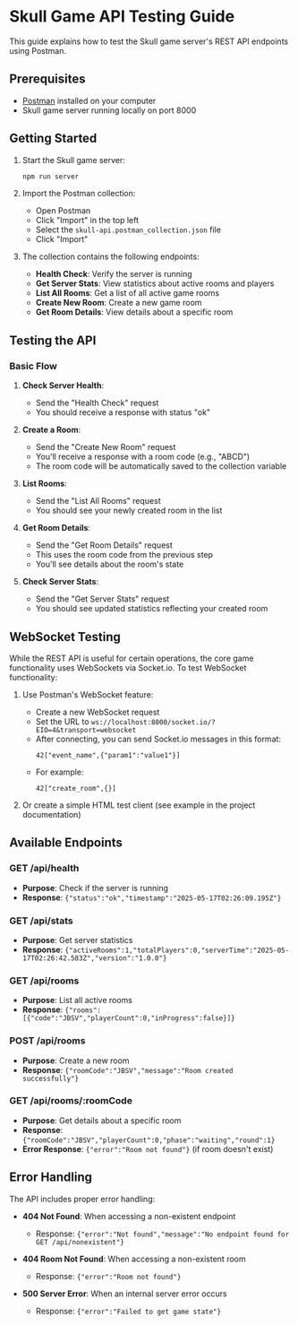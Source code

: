 # Skull Game API Testing Guide

This guide explains how to test the Skull game server's REST API endpoints using Postman.

## Prerequisites

-   [Postman](https://www.postman.com/downloads/) installed on your computer
-   Skull game server running locally on port 8000

## Getting Started

1. Start the Skull game server:

    ```bash
    npm run server
    ```

2. Import the Postman collection:

    - Open Postman
    - Click "Import" in the top left
    - Select the `skull-api.postman_collection.json` file
    - Click "Import"

3. The collection contains the following endpoints:
    - **Health Check**: Verify the server is running
    - **Get Server Stats**: View statistics about active rooms and players
    - **List All Rooms**: Get a list of all active game rooms
    - **Create New Room**: Create a new game room
    - **Get Room Details**: View details about a specific room

## Testing the API

### Basic Flow

1. **Check Server Health**:

    - Send the "Health Check" request
    - You should receive a response with status "ok"

2. **Create a Room**:

    - Send the "Create New Room" request
    - You'll receive a response with a room code (e.g., "ABCD")
    - The room code will be automatically saved to the collection variable

3. **List Rooms**:

    - Send the "List All Rooms" request
    - You should see your newly created room in the list

4. **Get Room Details**:

    - Send the "Get Room Details" request
    - This uses the room code from the previous step
    - You'll see details about the room's state

5. **Check Server Stats**:
    - Send the "Get Server Stats" request
    - You should see updated statistics reflecting your created room

## WebSocket Testing

While the REST API is useful for certain operations, the core game functionality uses WebSockets via Socket.io. To test WebSocket functionality:

1. Use Postman's WebSocket feature:

    - Create a new WebSocket request
    - Set the URL to `ws://localhost:8000/socket.io/?EIO=4&transport=websocket`
    - After connecting, you can send Socket.io messages in this format:
        ```
        42["event_name",{"param1":"value1"}]
        ```
    - For example:
        ```
        42["create_room",{}]
        ```

2. Or create a simple HTML test client (see example in the project documentation)

## Available Endpoints

### GET /api/health

-   **Purpose**: Check if the server is running
-   **Response**: `{"status":"ok","timestamp":"2025-05-17T02:26:09.195Z"}`

### GET /api/stats

-   **Purpose**: Get server statistics
-   **Response**: `{"activeRooms":1,"totalPlayers":0,"serverTime":"2025-05-17T02:26:42.583Z","version":"1.0.0"}`

### GET /api/rooms

-   **Purpose**: List all active rooms
-   **Response**: `{"rooms":[{"code":"JBSV","playerCount":0,"inProgress":false}]}`

### POST /api/rooms

-   **Purpose**: Create a new room
-   **Response**: `{"roomCode":"JBSV","message":"Room created successfully"}`

### GET /api/rooms/:roomCode

-   **Purpose**: Get details about a specific room
-   **Response**: `{"roomCode":"JBSV","playerCount":0,"phase":"waiting","round":1}`
-   **Error Response**: `{"error":"Room not found"}` (if room doesn't exist)

## Error Handling

The API includes proper error handling:

-   **404 Not Found**: When accessing a non-existent endpoint

    -   Response: `{"error":"Not found","message":"No endpoint found for GET /api/nonexistent"}`

-   **404 Room Not Found**: When accessing a non-existent room

    -   Response: `{"error":"Room not found"}`

-   **500 Server Error**: When an internal server error occurs
    -   Response: `{"error":"Failed to get game state"}`
